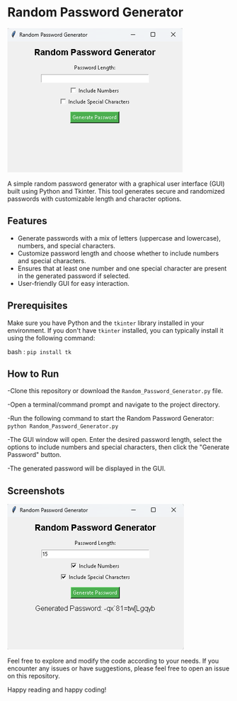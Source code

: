 # Random Password Generator

![Random Password Generator](image/Screenshot-1.png)

A simple random password generator with a graphical user interface (GUI) built using Python and Tkinter. This tool generates secure and randomized passwords with customizable length and character options.

## Features

- Generate passwords with a mix of letters (uppercase and lowercase), numbers, and special characters.
- Customize password length and choose whether to include numbers and special characters.
- Ensures that at least one number and one special character are present in the generated password if selected.
- User-friendly GUI for easy interaction.

## Prerequisites

Make sure you have Python and the `tkinter` library installed in your environment. If you don't have `tkinter` installed, you can typically install it using the following command:

bash : `pip install tk`


## How to Run

-Clone this repository or download the `Random_Password_Generator.py` file.

-Open a terminal/command prompt and navigate to the project directory.

-Run the following command to start the Random Password Generator: `python Random_Password_Generator.py`

-The GUI window will open. Enter the desired password length, select the options to include numbers and special characters, then click the "Generate Password" button.

-The generated password will be displayed in the GUI.

## Screenshots

![Random Password Generator](image/Screenshot-2.png)

Feel free to explore and modify the code according to your needs. If you encounter any issues or have suggestions, please feel free to open an issue on this repository.

Happy reading and happy coding!
